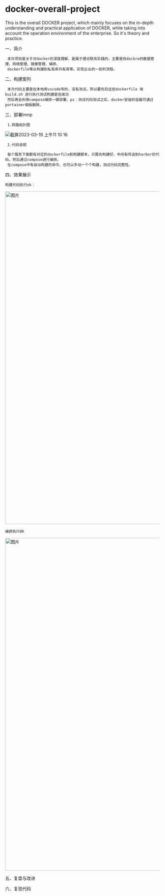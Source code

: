 # docker-overall-project
This is the overall DOCKER project, which mainly focuses on the in-depth understanding and practical application of DOCKER, 
while taking into account the operation environment of the enterprise. So it's theory and practice.



一、简介

     本次项目是关于对docker的深度理解，是属于理论联系实践的，主要是将dockre的数据管理、网络管理、镜像管理、编排、
     dockerfile等从构建到私有库共有库等。实现企业的一些列流程。
     
二、构建案列
     
     本次代码主要是在本地用vscode写的，没有测试。所以要先将这些dockerfile 用build.sh 进行执行测试构建是否成功
     然后再去利用compose编排一键部署，ps：测试代码测试之后，docker安装的容器可通过portainer面板删除。
     


三、部署lnmp
     
     1.网路拓扑图
     
 ![截屏2023-03-19 上午11 10 16](https://user-images.githubusercontent.com/126040842/226165062-b8ac0a6f-6c19-4568-a1b6-8bd0050dce9a.png)

          
     2.代码说明
     
     每个服务下面都有对应的dockerfile和构建脚本，只需先构建好，中间有传送到harbor的代码，然后通过compose进行编排。
     在compose中有自动构建的命令，也可以手动一个个构建，测试代码完整性。
         
         
         
四、效果展示

    
    构建代码执行ok：
    
    
<img width="1082" alt="图片" src="https://user-images.githubusercontent.com/126040842/226171810-38e3d47a-6807-47e2-815a-60674d5addde.png">

    编排执行OK


<img width="1082" alt="图片" src="https://user-images.githubusercontent.com/126040842/226172563-967bee81-2080-4268-ab27-355bfbe8c1ea.png">

    
    



五、复盘与改进



六、复现代码
     
     
